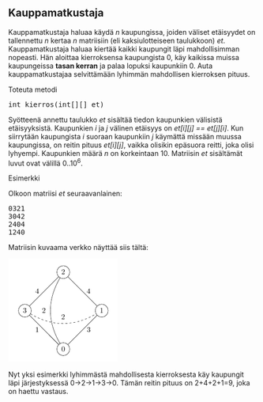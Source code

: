 ## Kauppamatkustaja ##

Kauppamatkustaja haluaa käydä <em>n</em> kaupungissa, joiden väliset etäisyydet on tallennettu <em>n</em> kertaa <em>n</em> matriisiin (eli kaksiulotteiseen taulukkoon) <em>et</em>.
Kauppamatkustaja haluaa kiertää kaikki kaupungit läpi mahdollisimman nopeasti. Hän aloittaa kierroksensa kaupungista 0, käy kaikissa muissa
kaupungeissa **tasan kerran** ja palaa lopuksi kaupunkiin 0. Auta kauppamatkustajaa selvittämään lyhimmän mahdollisen kierroksen pituus.

Toteuta metodi

<pre>int kierros(int[][] et)</pre>

Syötteenä annettu taulukko <em>et</em> sisältää tiedon kaupunkien välisistä etäisyyksistä. Kaupunkien <em>i</em> ja <em>j</em> välinen etäisyys on <em>et[i][j] == et[j][i]</em>.
Kun siirrytään kaupungista <em>i</em> suoraan kaupunkiin <em>j</em> käymättä missään muussa kaupungissa, on reitin pituus <em>et[i][j]</em>, vaikka olisikin epäsuora reitti,
joka olisi lyhyempi.
Kaupunkien määrä <em>n</em> on korkeintaan 10. Matriisin <em>et</em> sisältämät luvut ovat välillä 0..10<sup>6</sup>.

Esimerkki

Olkoon matriisi <em>et</em> seuraavanlainen:

<pre>0321
3042
2404
1240</pre>

Matriisin kuvaama verkko näyttää siis tältä:

![Esimerkkiverkko](https://github.com/ellikiiski/Tira-lempparit-2019/blob/master/Kauppamatkustaja/kauppamatkustaja.png)

Nyt yksi esimerkki lyhimmästä mahdollisesta kierroksesta käy kaupungit läpi järjestyksessä 0→2→1→3→0. Tämän reitin pituus on 2+4+2+1=9, joka on haettu vastaus.
